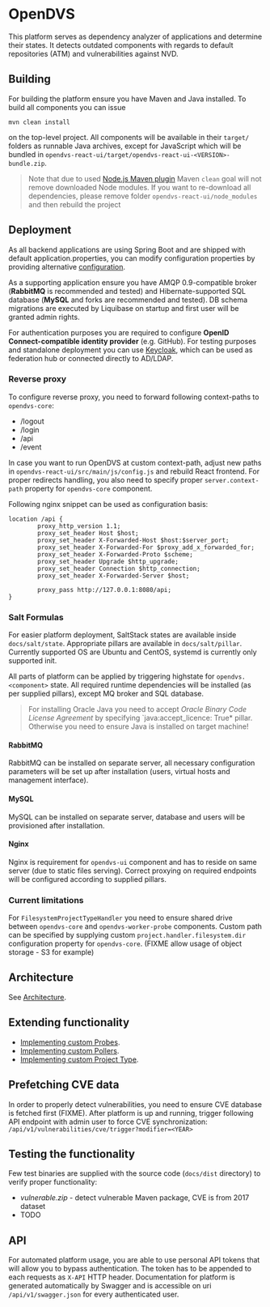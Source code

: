 # OpenDVS

This platform serves as dependency analyzer of applications and determine their states. It detects outdated components with regards to default repositories (ATM) and vulnerabilities against NVD.

## Building
For building the platform ensure you have Maven and Java installed. To build all components you can issue 

    mvn clean install
on the top-level project. All components will be available in their `target/` folders as runnable Java archives, except for JavaScript which will be bundled in `opendvs-react-ui/target/opendvs-react-ui-<VERSION>-bundle.zip`. 
> Note that due to used [Node.js Maven plugin](https://github.com/eirslett/frontend-maven-plugin) Maven `clean` goal will not remove downloaded Node modules. If you want to re-download all dependencies, please remove folder `opendvs-react-ui/node_modules` and then rebuild the project

## Deployment
As all backend applications are using Spring Boot and are shipped with default application.properties, you can modify configuration properties by providing alternative [configuration](https://docs.spring.io/spring-boot/docs/current/reference/html/boot-features-external-config.html).

As a supporting application ensure you have AMQP 0.9-compatible broker (**RabbitMQ** is recommended and tested) and Hibernate-supported SQL database (**MySQL** and forks are recommended and tested). DB schema migrations are executed by Liquibase on startup and first user will be granted admin rights.

For authentication purposes you are required to configure **OpenID Connect-compatible identity provider** (e.g. GitHub). For testing purposes and standalone deployment you can use [Keycloak](http://www.keycloak.org/), which can be used as federation hub or connected directly to AD/LDAP.

### Reverse proxy
To configure reverse proxy, you need to forward following context-paths to `opendvs-core`:
* /logout
* /login
* /api
* /event

In case you want to run OpenDVS at custom context-path, adjust new paths in `opendvs-react-ui/src/main/js/config.js` and rebuild React frontend. For proper redirects handling, you also need to specify proper `server.context-path` property for `opendvs-core` component.

Following nginx snippet can be used as configuration basis:
```
location /api {
        proxy_http_version 1.1;
        proxy_set_header Host $host;
        proxy_set_header X-Forwarded-Host $host:$server_port;
        proxy_set_header X-Forwarded-For $proxy_add_x_forwarded_for;
        proxy_set_header X-Forwarded-Proto $scheme;
        proxy_set_header Upgrade $http_upgrade;
        proxy_set_header Connection $http_connection;
        proxy_set_header X-Forwarded-Server $host;

        proxy_pass http://127.0.0.1:8080/api;
}
```

### Salt Formulas
For easier platform deployment, SaltStack states are available inside `docs/salt/state`. Appropriate pillars are available in `docs/salt/pillar`. Currently supported OS are Ubuntu and CentOS, systemd is currently only supported init.

All parts of platform can be applied by triggering highstate for `opendvs.<component>` state. All required runtime dependencies will be installed (as per supplied pillars), except MQ broker and SQL database.

> For installing Oracle Java you need to accept *Oracle Binary Code License Agreement* by specifying `java:accept_licence: True* pillar. Otherwise you need to ensure Java is installed on target machine!

#### RabbitMQ
RabbitMQ can be installed on separate server, all necessary configuration parameters will be set up after installation (users, virtual hosts and management interface).
#### MySQL
MySQL can be installed on separate server, database and users will be provisioned after installation.

#### Nginx
Nginx is requirement for `opendvs-ui` component and has to reside on same server (due to static files serving). Correct proxying on required endpoints will be configured according to supplied pillars. 


### Current limitations
For `FilesystemProjectTypeHandler` you need to ensure shared drive between `opendvs-core` and `opendvs-worker-probe` components. Custom path can be specified by supplying custom `project.handler.filesystem.dir` configuration property for `opendvs-core`. (FIXME allow usage of object storage - S3 for example)

## Architecture
See [Architecture](docs/Architecture.md).

## Extending functionality
* [Implementing custom Probes](docs/CustomProbes.md).
* [Implementing custom Pollers](docs/CustomPollers.md).
* [Implementing custom Project Type](docs/CustomProjectType.md).

## Prefetching CVE data
In order to properly detect vulnerabilities, you need to ensure CVE database is fetched first (FIXME). After platform is up and running, trigger following API endpoint with admin user to force CVE synchronization: `/api/v1/vulnerabilities/cve/trigger?modifier=<YEAR>`

## Testing the functionality
Few test binaries are supplied with the source code (`docs/dist` directory) to verify proper functionality:
* *vulnerable.zip* - detect vulnerable Maven package, CVE is from 2017 dataset
* TODO

## API
For automated platform usage, you are able to use personal API tokens that will allow you to bypass authentication. The token has to be appended to each requests as `X-API` HTTP header.
Documentation for platform is generated automatically by Swagger and is accessible on uri `/api/v1/swagger.json` for every authenticated user.
